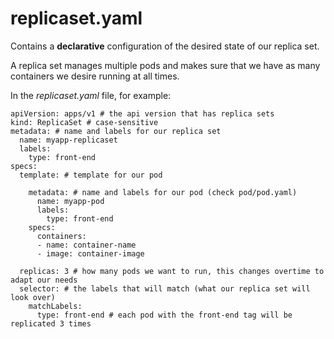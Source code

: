 # replicaset.yaml

Contains a **declarative** configuration of the desired state of our replica set.

A replica set manages multiple pods and makes sure that we have as many containers we desire running at all times.

In the *replicaset.yaml* file, for example:

```
apiVersion: apps/v1 # the api version that has replica sets
kind: ReplicaSet # case-sensitive
metadata: # name and labels for our replica set
  name: myapp-replicaset
  labels:
    type: front-end
specs:
  template: # template for our pod
    
    metadata: # name and labels for our pod (check pod/pod.yaml)
      name: myapp-pod
      labels:
        type: front-end
    specs:
      containers:
      - name: container-name
      - image: container-image

  replicas: 3 # how many pods we want to run, this changes overtime to adapt our needs
  selector: # the labels that will match (what our replica set will look over)
    matchLabels:
      type: front-end # each pod with the front-end tag will be replicated 3 times
```
